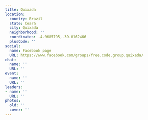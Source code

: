 ```yaml
---
title: Quixada
location:
  country: Brazil
  state: Ceará
  city: Quixada
  neighborhood: ''
  coordinates: -4.9685795,-39.0162466
  plusCode: ''
social:
  name: Facebook page
  URL: https://www.facebook.com/groups/free.code.group.quixada/
chat:
  name: ''
  URL: ''
event:
  name: ''
  URL: ''
leaders:
- name: ''
  URL: ''
photos:
  old: ''
  cover: ''
---
```

